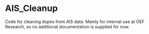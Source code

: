 # AIS_Cleanup
Code for cleaning dupes from AIS data. Mainly for internal use at OEF Research, so no additional documentation is supplied for now. 

